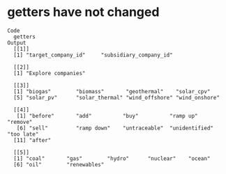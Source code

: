 # getters have not changed

    Code
      getters
    Output
      [[1]]
      [1] "target_company_id"     "subsidiary_company_id"
      
      [[2]]
      [1] "Explore companies"
      
      [[3]]
      [1] "biogas"        "biomass"       "geothermal"    "solar_cpv"    
      [5] "solar_pv"      "solar_thermal" "wind_offshore" "wind_onshore" 
      
      [[4]]
       [1] "before"       "add"          "buy"          "ramp up"      "remove"      
       [6] "sell"         "ramp down"    "untraceable"  "unidentified" "too late"    
      [11] "after"       
      
      [[5]]
      [1] "coal"       "gas"        "hydro"      "nuclear"    "ocean"     
      [6] "oil"        "renewables"
      

